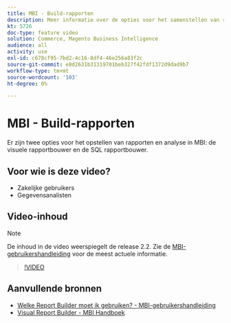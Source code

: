 ```yaml
---
title: MBI - Build-rapporten
description: Meer informatie over de opties voor het samenstellen van rapporten die beschikbaar zijn in MBI.
kt: 5726
doc-type: feature video
solution: Commerce, Magento Business Intelligence
audience: all
activity: use
exl-id: c678cf95-7bd2-4c16-8df4-46e256a83f2c
source-git-commit: e8d2631b31319701beb327f42fdf1372d9dad9b7
workflow-type: tm+mt
source-wordcount: '103'
ht-degree: 0%

---
```


# MBI - Build-rapporten

Er zijn twee opties voor het opstellen van rapporten en analyse in MBI: de visuele rapportbouwer en de SQL rapportbouwer.

## Voor wie is deze video?

- Zakelijke gebruikers
- Gegevensanalisten

## Video-inhoud

>[!NOTE]
>
>De inhoud in de video weerspiegelt de release 2.2. Zie de [MBI-gebruikershandleiding](https://experienceleague.adobe.com/docs/commerce-business-intelligence/mbi/guide-overview.html) voor de meest actuele informatie.

>[!VIDEO](https://video.tv.adobe.com/v/35981?quality=12&learn=on)

## Aanvullende bronnen

- [Welke Report Builder moet ik gebruiken? - MBI-gebruikershandleiding](https://experienceleague.adobe.com/docs/commerce-business-intelligence/mbi/build/reports/report-builder-options.html)
- [Visual Report Builder - MBI Handboek](https://experienceleague.adobe.com/docs/commerce-business-intelligence/mbi/build/reports/ess-rpt-build-visual.html)

